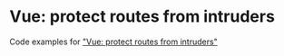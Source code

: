 # Vue: protect routes from intruders

Code examples for ["Vue: protect routes from intruders"](https://medium.com/neocoast/vue-protect-your-routes-from-intruders-2b77b0d10571)
